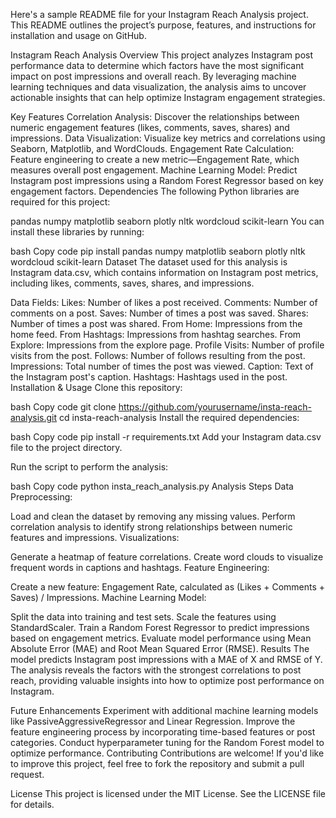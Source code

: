 
Here's a sample README file for your Instagram Reach Analysis project. This README outlines the project’s purpose, features, and instructions for installation and usage on GitHub.

Instagram Reach Analysis
Overview
This project analyzes Instagram post performance data to determine which factors have the most significant impact on post impressions and overall reach. By leveraging machine learning techniques and data visualization, the analysis aims to uncover actionable insights that can help optimize Instagram engagement strategies.

Key Features
Correlation Analysis: Discover the relationships between numeric engagement features (likes, comments, saves, shares) and impressions.
Data Visualization: Visualize key metrics and correlations using Seaborn, Matplotlib, and WordClouds.
Engagement Rate Calculation: Feature engineering to create a new metric—Engagement Rate, which measures overall post engagement.
Machine Learning Model: Predict Instagram post impressions using a Random Forest Regressor based on key engagement factors.
Dependencies
The following Python libraries are required for this project:

pandas
numpy
matplotlib
seaborn
plotly
nltk
wordcloud
scikit-learn
You can install these libraries by running:

bash
Copy code
pip install pandas numpy matplotlib seaborn plotly nltk wordcloud scikit-learn
Dataset
The dataset used for this analysis is Instagram data.csv, which contains information on Instagram post metrics, including likes, comments, saves, shares, and impressions.

Data Fields:
Likes: Number of likes a post received.
Comments: Number of comments on a post.
Saves: Number of times a post was saved.
Shares: Number of times a post was shared.
From Home: Impressions from the home feed.
From Hashtags: Impressions from hashtag searches.
From Explore: Impressions from the explore page.
Profile Visits: Number of profile visits from the post.
Follows: Number of follows resulting from the post.
Impressions: Total number of times the post was viewed.
Caption: Text of the Instagram post's caption.
Hashtags: Hashtags used in the post.
Installation & Usage
Clone this repository:

bash
Copy code
git clone https://github.com/yourusername/insta-reach-analysis.git
cd insta-reach-analysis
Install the required dependencies:

bash
Copy code
pip install -r requirements.txt
Add your Instagram data.csv file to the project directory.

Run the script to perform the analysis:

bash
Copy code
python insta_reach_analysis.py
Analysis Steps
Data Preprocessing:

Load and clean the dataset by removing any missing values.
Perform correlation analysis to identify strong relationships between numeric features and impressions.
Visualizations:

Generate a heatmap of feature correlations.
Create word clouds to visualize frequent words in captions and hashtags.
Feature Engineering:

Create a new feature: Engagement Rate, calculated as (Likes + Comments + Saves) / Impressions.
Machine Learning Model:

Split the data into training and test sets.
Scale the features using StandardScaler.
Train a Random Forest Regressor to predict impressions based on engagement metrics.
Evaluate model performance using Mean Absolute Error (MAE) and Root Mean Squared Error (RMSE).
Results
The model predicts Instagram post impressions with a MAE of X and RMSE of Y. The analysis reveals the factors with the strongest correlations to post reach, providing valuable insights into how to optimize post performance on Instagram.

Future Enhancements
Experiment with additional machine learning models like PassiveAggressiveRegressor and Linear Regression.
Improve the feature engineering process by incorporating time-based features or post categories.
Conduct hyperparameter tuning for the Random Forest model to optimize performance.
Contributing
Contributions are welcome! If you'd like to improve this project, feel free to fork the repository and submit a pull request.

License
This project is licensed under the MIT License. See the LICENSE file for details.
